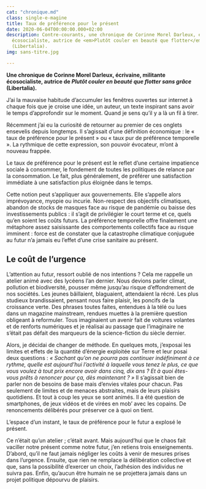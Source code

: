 ```yaml
---
cat: "chronique.md"
class: single-e-magine
title: Taux de préférence pour le présent
date: 2020-06-04T00:00:00.000+02:00
description: Contre-courants, une chronique de Corinne Morel Darleux, écrivaine, militante
  écosocialiste, autrice de <em>Plutôt couler en beauté que flotter</em> sans grâce
  (Libertalia).
img: sans-titre.jpg

---
```

**Une chronique de Corinne Morel Darleux, écrivaine, militante écosocialiste, autrice de _Plutôt couler en beauté que flotter sans grâce_ (Libertalia).**

J’ai la mauvaise habitude d’accumuler les fenêtres ouvertes sur internet à chaque fois que je croise une idée, un auteur, un texte inspirant sans avoir le temps d’approfondir sur le moment. Quand je sens qu’il y a là un fil à tirer.

Récemment j’ai eu la curiosité de retourner au premier de ces onglets ensevelis depuis longtemps. Il s’agissait d’une définition économique : le « taux de préférence pour le présent » ou « taux pur de préférence temporelle ». La rythmique de cette expression, son pouvoir évocateur, m’ont à nouveau frappée.

Le taux de préférence pour le présent est le reflet d’une certaine impatience sociale à consommer, le fondement de toutes les politiques de relance par la consommation. Le fait, plus généralement, de préférer une satisfaction immédiate à une satisfaction plus éloignée dans le temps.

Cette notion peut s’appliquer aux gouvernements. Elle s’appelle alors imprévoyance, myopie ou incurie. Non-respect des objectifs climatiques, abandon de stocks de masques face au risque de pandémie ou baisse des investissements publics : il s’agit de privilégier le court terme et ce, quels qu’en soient les coûts futurs. La préférence temporelle offre finalement une métaphore assez saisissante des comportements collectifs face au risque imminent : force est de constater que la catastrophe climatique conjuguée au futur n’a jamais eu l’effet d’une crise sanitaire au présent.

## Le coût de l’urgence

L’attention au futur, ressort oublié de nos intentions ? Cela me rappelle un atelier animé avec des lycéens l’an dernier. Nous devions parler climat, pollution et biodiversité, pousser même jusqu’au risque d’effondrement de nos sociétés. Les jeunes bâillaient, blaguaient, attendaient la récré. Les plus studieux brandissaient, pensant nous faire plaisir, les poncifs de la croissance verte. Des phrases toutes faites, entendues à la télé ou lues dans un magazine mainstream, rendues muettes à la première question obligeant à reformuler. Tous imaginaient un avenir fait de voitures volantes et de renforts numériques et je réalisai au passage que l’imaginaire ne s’était pas défait des marqueurs de la science-fiction du siècle dernier.

Alors, je décidai de changer de méthode. En quelques mots, j’exposai les limites et effets de la quantité d’énergie exploitée sur Terre et leur posai deux questions : _« Sachant qu’on ne pourra pas continuer indéfiniment à ce rythme, quelle est aujourd’hui l’activité à laquelle vous tenez le plus, ce que vous voulez à tout prix encore avoir dans cinq, dix ans ? Et à quoi êtes-vous prêts à renoncer pour ça, dès maintenant ? »_ Il s’agissait bien de parler non de besoins de base mais d’envies vitales pour chacun. Pas seulement de limites et de menaces abstraites, mais de leurs plaisirs quotidiens. Et tout à coup les yeux se sont animés. Il a été question de smartphones, de jeux vidéos et de virées en mob’ avec les copains. De renoncements délibérés pour préserver ce à quoi on tient.

L’espace d’un instant, le taux de préférence pour le futur a explosé le présent.

Ce n’était qu’un atelier ; c’était avant. Mais aujourd’hui que le chaos fait vaciller notre présent comme notre futur, j’en retiens trois enseignements. D’abord, qu’il ne faut jamais négliger les coûts à venir de mesures prises dans l’urgence. Ensuite, que rien ne remplace la délibération collective et que, sans la possibilité d’exercer un choix, l’adhésion des individus ne suivra pas. Enfin, qu’aucun être humain ne se projettera jamais dans un projet politique dépourvu de plaisirs.